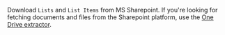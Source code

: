 Download `Lists` and `List Items` from MS Sharepoint. If you're looking for fetching documents and files from the 
Sharepoint platform, use the [One Drive extractor](https://components.keboola.com/components/jakub-bartel.ex-onedrive).